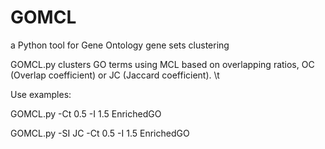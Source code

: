 # GOMCL
a Python tool for Gene Ontology gene sets clustering


GOMCL.py clusters GO terms using MCL based on overlapping ratios, OC (Overlap coefficient) or JC (Jaccard coefficient). \t

Use examples:

GOMCL.py -Ct 0.5 -I 1.5 EnrichedGO

GOMCL.py -SI JC -Ct 0.5 -I 1.5 EnrichedGO


